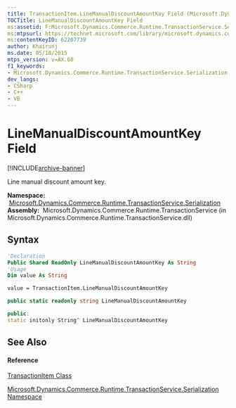 ```yaml
---
title: TransactionItem.LineManualDiscountAmountKey Field (Microsoft.Dynamics.Commerce.Runtime.TransactionService.Serialization)
TOCTitle: LineManualDiscountAmountKey Field
ms:assetid: F:Microsoft.Dynamics.Commerce.Runtime.TransactionService.Serialization.TransactionItem.LineManualDiscountAmountKey
ms:mtpsurl: https://technet.microsoft.com/library/microsoft.dynamics.commerce.runtime.transactionservice.serialization.transactionitem.linemanualdiscountamountkey(v=AX.60)
ms:contentKeyID: 62207739
author: Khairunj
ms.date: 05/18/2015
mtps_version: v=AX.60
f1_keywords:
- Microsoft.Dynamics.Commerce.Runtime.TransactionService.Serialization.TransactionItem.LineManualDiscountAmountKey
dev_langs:
- CSharp
- C++
- VB
---
```


# LineManualDiscountAmountKey Field


[!INCLUDE[archive-banner](includes/archive-banner.md)]

Line manual discount amount key.

**Namespace:**  [Microsoft.Dynamics.Commerce.Runtime.TransactionService.Serialization](microsoft-dynamics-commerce-runtime-transactionservice-serialization-namespace.md)  
**Assembly:**  Microsoft.Dynamics.Commerce.Runtime.TransactionService (in Microsoft.Dynamics.Commerce.Runtime.TransactionService.dll)

## Syntax

``` vb
'Declaration
Public Shared ReadOnly LineManualDiscountAmountKey As String
'Usage
Dim value As String

value = TransactionItem.LineManualDiscountAmountKey
```

``` csharp
public static readonly string LineManualDiscountAmountKey
```

``` c++
public:
static initonly String^ LineManualDiscountAmountKey
```

## See Also

#### Reference

[TransactionItem Class](transactionitem-class-microsoft-dynamics-commerce-runtime-transactionservice-serialization.md)

[Microsoft.Dynamics.Commerce.Runtime.TransactionService.Serialization Namespace](microsoft-dynamics-commerce-runtime-transactionservice-serialization-namespace.md)

